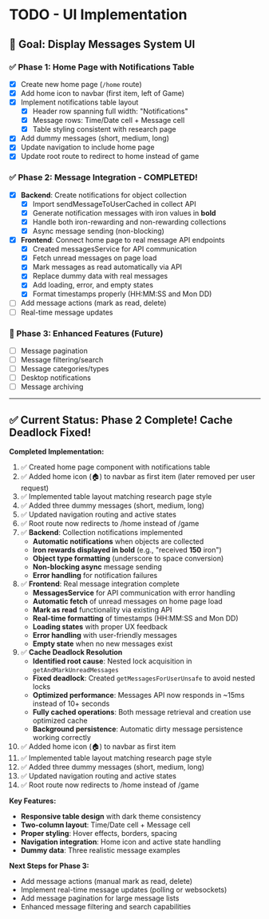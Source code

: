 # TODO - UI Implementation

## 🎯 Goal: Display Messages System UI

### ✅ Phase 1: Home Page with Notifications Table
- [x] Create new home page (`/home` route)
- [x] Add home icon to navbar (first item, left of Game)
- [x] Implement notifications table layout
  - [x] Header row spanning full width: "Notifications"
  - [x] Message rows: Time/Date cell + Message cell
  - [x] Table styling consistent with research page
- [x] Add dummy messages (short, medium, long)
- [x] Update navigation to include home page
- [x] Update root route to redirect to home instead of game

### ✅ Phase 2: Message Integration - COMPLETED!
- [x] **Backend**: Create notifications for object collection
  - [x] Import sendMessageToUserCached in collect API
  - [x] Generate notification messages with iron values in **bold**
  - [x] Handle both iron-rewarding and non-rewarding collections
  - [x] Async message sending (non-blocking)
- [x] **Frontend**: Connect home page to real message API endpoints
  - [x] Created messagesService for API communication
  - [x] Fetch unread messages on page load
  - [x] Mark messages as read automatically via API
  - [x] Replace dummy data with real messages
  - [x] Add loading, error, and empty states
  - [x] Format timestamps properly (HH:MM:SS and Mon DD)
- [ ] Add message actions (mark as read, delete)
- [ ] Real-time message updates

### 🔄 Phase 3: Enhanced Features (Future)
- [ ] Message pagination
- [ ] Message filtering/search
- [ ] Message categories/types
- [ ] Desktop notifications
- [ ] Message archiving

---

## ✅ Current Status: Phase 2 Complete! Cache Deadlock Fixed!

**Completed Implementation:**
1. ✅ Created home page component with notifications table
2. ✅ Added home icon (🏠) to navbar as first item (later removed per user request)
3. ✅ Implemented table layout matching research page style
4. ✅ Added three dummy messages (short, medium, long)
5. ✅ Updated navigation routing and active states
6. ✅ Root route now redirects to /home instead of /game
7. ✅ **Backend**: Collection notifications implemented
   - **Automatic notifications** when objects are collected
   - **Iron rewards displayed in bold** (e.g., "received **150** iron")
   - **Object type formatting** (underscore to space conversion)
   - **Non-blocking async** message sending
   - **Error handling** for notification failures
8. ✅ **Frontend**: Real message integration complete
   - **MessagesService** for API communication with error handling
   - **Automatic fetch** of unread messages on home page load
   - **Mark as read** functionality via existing API
   - **Real-time formatting** of timestamps (HH:MM:SS and Mon DD)
   - **Loading states** with proper UX feedback
   - **Error handling** with user-friendly messages
   - **Empty state** when no new messages exist
9. ✅ **Cache Deadlock Resolution**
   - **Identified root cause**: Nested lock acquisition in `getAndMarkUnreadMessages`
   - **Fixed deadlock**: Created `getMessagesForUserUnsafe` to avoid nested locks
   - **Optimized performance**: Messages API now responds in ~15ms instead of 10+ seconds
   - **Fully cached operations**: Both message retrieval and creation use optimized cache
   - **Background persistence**: Automatic dirty message persistence working correctly
2. ✅ Added home icon (🏠) to navbar as first item
3. ✅ Implemented table layout matching research page style
4. ✅ Added three dummy messages (short, medium, long)
5. ✅ Updated navigation routing and active states
6. ✅ Root route now redirects to /home instead of /game

**Key Features:**
- **Responsive table design** with dark theme consistency
- **Two-column layout**: Time/Date cell + Message cell  
- **Proper styling**: Hover effects, borders, spacing
- **Navigation integration**: Home icon and active state handling
- **Dummy data**: Three realistic message examples

**Next Steps for Phase 3:**
- Add message actions (manual mark as read, delete)
- Implement real-time message updates (polling or websockets)
- Add message pagination for large message lists
- Enhanced message filtering and search capabilities